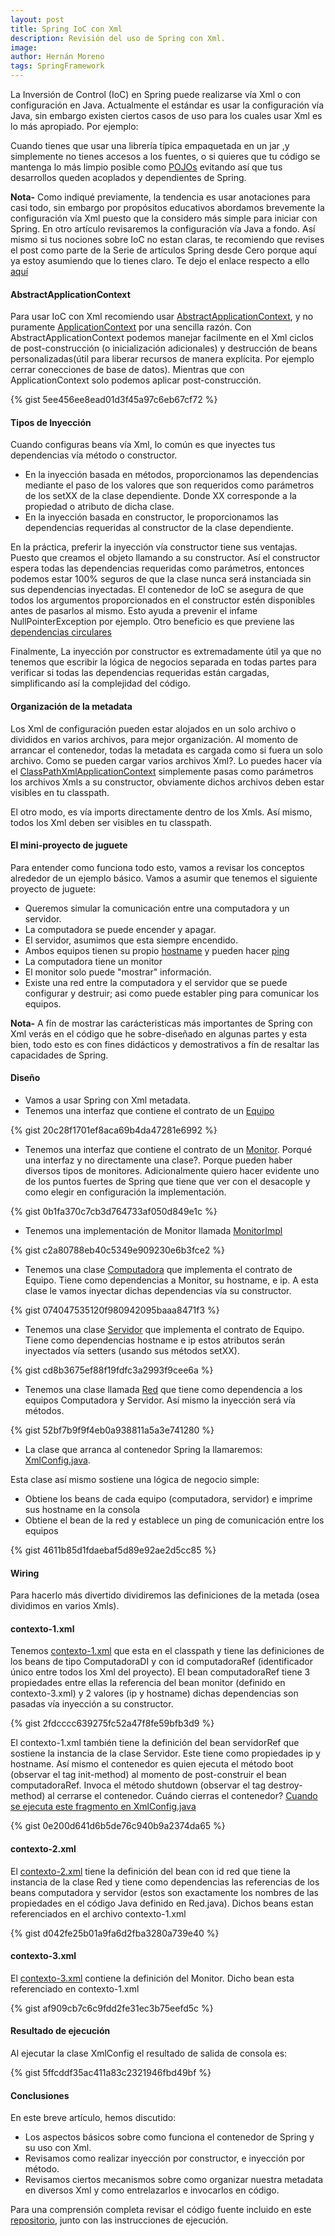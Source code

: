 ```yaml
---
layout: post
title: Spring IoC con Xml
description: Revisión del uso de Spring con Xml.
image: 
author: Hernán Moreno
tags: SpringFramework
---
```


La Inversión de Control (IoC) en Spring puede realizarse vía Xml o con configuración en Java. Actualmente el estándar es usar la configuración vía Java, sin embargo existen ciertos casos de uso para los cuales usar Xml es lo más apropiado. Por ejemplo:

Cuando tienes que usar una librería  típica empaquetada en un jar ,y simplemente no tienes accesos a los fuentes, o si quieres que tu código se mantenga lo más limpio posible como [POJOs](https://es.wikipedia.org/wiki/Plain_Old_Java_Object)  evitando así que tus desarrollos queden acoplados y dependientes de Spring. 

**Nota-** Como indiqué previamente, la tendencia es usar anotaciones para casi todo, sin embargo por propósitos educativos abordamos brevemente la configuración vía Xml puesto que la considero más simple para iniciar con Spring. En otro artículo revisaremos la configuración vía Java a fondo. Así mismo si tus nociones sobre IoC no estan claras, te recomiendo que revises el post como parte de la Serie de artículos Spring desde Cero porque aquí ya estoy asumiendo que lo tienes claro. Te dejo el enlace respecto a ello [aquí]({{site.url}}/2020/12/28/ioc-di.html) 


#### AbstractApplicationContext

Para usar IoC con Xml recomiendo usar [AbstractApplicationContext](https://docs.spring.io/spring-framework/docs/current/javadoc-api/org/springframework/context/support/AbstractApplicationContext.html), y no puramente [ApplicationContext](https://docs.spring.io/spring-framework/docs/current/javadoc-api/org/springframework/context/ApplicationContext.html) por una sencilla razón. Con AbstractApplicationContext podemos manejar facilmente en el Xml ciclos de post-construcción (o inicialización adicionales) y destrucción de beans personalizadas(útil para liberar recursos de manera explícita. Por ejemplo cerrar conecciones de base de datos). Mientras que con ApplicationContext solo podemos aplicar post-construcción.

{% gist 5ee456ee8ead01d3f45a97c6eb67cf72 %}

#### Tipos de Inyección
Cuando configuras beans vía Xml, lo común es que inyectes tus dependencias vía método o constructor. 

* En la inyección basada en métodos, proporcionamos las dependencias mediante el paso de los valores que son requeridos como parámetros de los setXX de la clase dependiente. Donde XX corresponde a la propiedad o atributo de dicha clase. 
* En la inyección basada en constructor, le proporcionamos las dependencias requeridas al constructor de la clase dependiente.

En la práctica, preferir la inyección vía constructor tiene sus ventajas. Puesto que creamos el objeto llamando a su constructor. Así el constructor espera todas las dependencias requeridas como parámetros, entonces podemos estar 100% seguros de que la clase nunca será instanciada sin sus dependencias inyectadas. El contenedor de IoC se asegura de que todos los argumentos proporcionados en el constructor estén disponibles antes de pasarlos al mismo. Esto ayuda a prevenir el infame NullPointerException por ejemplo. Otro beneficio es que previene las [dependencias circulares](https://es.qaz.wiki/wiki/Circular_dependency)

Finalmente, La inyección por constructor es extremadamente útil ya que no tenemos que escribir la lógica de negocios separada en todas partes para verificar si todas las dependencias requeridas están cargadas, simplificando así la complejidad del código.

#### Organización de la metadata
Los Xml de configuración pueden estar alojados en un solo archivo o divididos en varios archivos, para mejor organización. Al momento de arrancar el contenedor, todas la metadata es cargada como si fuera un solo archivo. Como se pueden cargar varios archivos Xml?. Lo puedes hacer vía el [ClassPathXmlApplicationContext](https://docs.spring.io/spring-framework/docs/current/javadoc-api/org/springframework/context/support/ClassPathXmlApplicationContext.html) simplemente pasas como parámetros los archivos Xmls a su constructor, obviamente dichos archivos deben estar visibles en tu classpath.

El otro modo, es vía imports directamente dentro de los Xmls. Así mismo, todos los Xml deben ser visibles en tu classpath.  

#### El mini-proyecto de juguete
Para entender como funciona todo esto, vamos a revisar los conceptos alrededor de un ejemplo básico. Vamos a asumir que tenemos el siguiente proyecto de juguete:
* Queremos simular la comunicación entre una computadora y un servidor.
* La computadora se puede encender y apagar.
* El servidor, asumimos que esta siempre encendido.
* Ambos equipos tienen su propio [hostname](https://es.wikipedia.org/wiki/Hostname) y pueden hacer [ping](https://es.wikipedia.org/wiki/Ping)
* La computadora tiene un monitor
* El monitor solo puede "mostrar" información.
* Existe una red entre la computadora y el servidor que se puede configurar y destruir; asi como puede establer ping para comunicar los equipos.

**Nota-** A fín de mostrar las carácteristicas más importantes de Spring con Xml verás en el código que he sobre-diseñado en algunas partes y esta bien, todo esto es con fines didácticos y demostrativos a fín de resaltar las capacidades de Spring.

#### Diseño
* Vamos a usar Spring con Xml metadata. 
* Tenemos una interfaz que contiene el contrato de un [Equipo](https://github.com/sistecma/spring-desde-cero/blob/1fcdf6dc9bd1319b3a8fbf401c638ad25aad9ea3/app/ioc-di-xml/src/main/java/com/sistecma/springdesdecero/iocdi/Equipo.java#L3)

{% gist 20c28f1701ef8aca69b4da47281e6992 %}

* Tenemos una interfaz que contiene el contrato de un [Monitor](https://github.com/sistecma/spring-desde-cero/blob/1fcdf6dc9bd1319b3a8fbf401c638ad25aad9ea3/app/ioc-di-xml/src/main/java/com/sistecma/springdesdecero/iocdi/Monitor.java#L3). Porqué una interfaz y no directamente una clase?. Porque pueden haber diversos tipos de monitores. Adicionalmente quiero hacer evidente uno de los puntos fuertes de Spring que tiene que ver con el desacople y como elegir en configuración la implementación.

{% gist 0b1fa370c7cb3d764733af050d849e1c %}

* Tenemos una implementación de Monitor llamada [MonitorImpl](https://github.com/sistecma/spring-desde-cero/blob/1fcdf6dc9bd1319b3a8fbf401c638ad25aad9ea3/app/ioc-di-xml/src/main/java/com/sistecma/springdesdecero/iocdi/MonitorImpl.java#L4)  

{% gist c2a80788eb40c5349e909230e6b3fce2 %}

* Tenemos una clase [Computadora](https://github.com/sistecma/spring-desde-cero/blob/1fcdf6dc9bd1319b3a8fbf401c638ad25aad9ea3/app/ioc-di-xml/src/main/java/com/sistecma/springdesdecero/iocdi/ComputadoraDI.java#L3) que implementa el contrato de Equipo. Tiene como dependencias a Monitor, su hostname, e ip. A esta clase le vamos inyectar dichas dependencias vía su constructor. 

{% gist 074047535120f980942095baaa8471f3 %}

* Tenemos una clase [Servidor](https://github.com/sistecma/spring-desde-cero/blob/1fcdf6dc9bd1319b3a8fbf401c638ad25aad9ea3/app/ioc-di-xml/src/main/java/com/sistecma/springdesdecero/iocdi/Servidor.java#L4) que implementa el contrato de Equipo. Tiene como dependencias hostname e ip estos atributos serán inyectados vía setters (usando sus métodos setXX).

{% gist cd8b3675ef88f19fdfc3a2993f9cee6a %}

* Tenemos una clase llamada [Red](https://github.com/sistecma/spring-desde-cero/blob/a4e5948dbda5336f49d5390bb31b7d568d294f65/app/ioc-di-xml/src/main/java/com/sistecma/springdesdecero/iocdi/Red.java#L4) que tiene como dependencia a los equipos Computadora y Servidor. Así mismo la inyección será vía métodos. 

{% gist 52bf7b9f9f4eb0a938811a5a3e741280 %}

* La clase que arranca al contenedor Spring la llamaremos: [XmlConfig.java](https://github.com/sistecma/spring-desde-cero/blob/1fcdf6dc9bd1319b3a8fbf401c638ad25aad9ea3/app/ioc-di-xml/src/main/java/com/sistecma/springdesdecero/iocdi/XmlConfig.java#L6). 

Esta clase así mismo sostiene una lógica de negocio simple:
* Obtiene los beans de cada equipo (computadora, servidor) e imprime sus hostname en la consola
* Obtiene el bean de la red y establece un ping de comunicación entre los equipos

{% gist 4611b85d1fdaebaf5d89e92ae2d5cc85 %}


#### Wiring
Para hacerlo más divertido dividiremos las definiciones de la metada (osea dividimos en varios Xmls). 

#### contexto-1.xml
Tenemos [contexto-1.xml](https://github.com/sistecma/spring-desde-cero/blob/master/app/ioc-di-xml/src/main/resources/contexto-1.xml) que esta en el classpath y tiene las definiciones de los beans de tipo ComputadoraDI y con id computadoraRef (identificador único entre todos los Xml del proyecto). El bean computadoraRef tiene 3 propiedades entre ellas la referencia del bean monitor (definido en contexto-3.xml) y 2 valores (ip y hostname) dichas dependencias son pasadas vía inyección a su constructor.

{% gist 2fdcccc639275fc52a47f8fe59bfb3d9 %}

El contexto-1.xml también tiene la definición del bean servidorRef que sostiene la instancia de la clase Servidor. Este tiene como propiedades ip y hostname. Así mismo el contenedor es quien ejecuta el método boot (observar el tag init-method) al momento de post-construir el bean computadoraRef. Invoca el método shutdown (observar el tag destroy-method) al cerrarse el contenedor. Cuándo cierras el contenedor? [Cuando se ejecuta este fragmento en XmlConfig.java](https://github.com/sistecma/spring-desde-cero/blob/a4e5948dbda5336f49d5390bb31b7d568d294f65/app/ioc-di-xml/src/main/java/com/sistecma/springdesdecero/iocdi/XmlConfig.java#L33)

{% gist 0e200d641d6b5de76c940b9a2374da65 %}


#### contexto-2.xml
El [contexto-2.xml](https://github.com/sistecma/spring-desde-cero/blob/master/app/ioc-di-xml/src/main/resources/contexto-2.xml) tiene la definición del bean con id red que tiene la instancia de la clase Red y tiene como dependencias las referencias de los beans computadora y servidor (estos son exactamente los nombres de las propiedades en el código Java definido en Red.java). Dichos beans estan referenciados en el archivo contexto-1.xml

{% gist d042fe25b01a9fa6d2fba3280a739e40 %}

#### contexto-3.xml
El [contexto-3.xml](https://github.com/sistecma/spring-desde-cero/blob/master/app/ioc-di-xml/src/main/resources/contexto-3.xml) contiene la definición del Monitor. Dicho bean esta referenciado en contexto-1.xml

{% gist af909cb7c6c9fdd2fe31ec3b75eefd5c %}

#### Resultado de ejecución
Al ejecutar la clase XmlConfig el resultado de salida de consola es:

{% gist 5ffcddf35ac411a83c2321946fbd49bf %}

#### Conclusiones

En este breve artículo, hemos discutido: 
* Los aspectos básicos sobre como funciona el contenedor de Spring y su uso con Xml. 
* Revisamos como realizar inyección por constructor, e inyección por método. 
* Revisamos ciertos mecanismos sobre como organizar nuestra metadata en diversos Xml y como entrelazarlos e invocarlos en código.

Para una comprensión completa revisar el código fuente incluido en este [repositorio](https://github.com/sistecma/spring-desde-cero), junto con las instrucciones de ejecución.         

